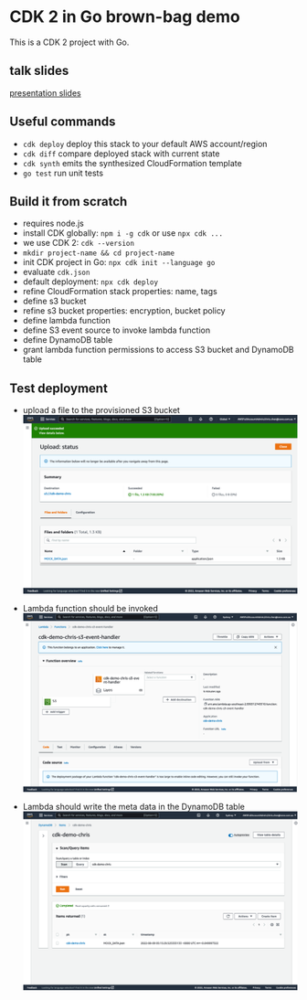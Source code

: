 # CDK 2 in Go brown-bag demo

This is a CDK 2 project with Go.



## talk slides
[presentation slides](./slides.pdf)


## Useful commands

 * `cdk deploy`      deploy this stack to your default AWS account/region
 * `cdk diff`        compare deployed stack with current state
 * `cdk synth`       emits the synthesized CloudFormation template
 * `go test`         run unit tests


## Build it from scratch

- requires node.js
- install CDK globally: `npm i -g cdk` or use `npx cdk ...`
- we use CDK 2: `cdk --version`
- `mkdir project-name && cd project-name`
- init CDK project in Go: `npx cdk init --language go`
- evaluate `cdk.json`
- default deployment: `npx cdk deploy`
- refine CloudFormation stack properties: name, tags
- define s3 bucket
- refine s3 bucket properties: encryption, bucket policy
- define lambda function
- define S3 event source to invoke lambda function
- define DynamoDB table
- grant lambda function permissions to access S3 bucket and DynamoDB table

## Test deployment
- upload a file to the provisioned S3 bucket
![upload a file to the provisioned S3 bucket](./screenshots/01-S3.png)

- Lambda function should be invoked
![Lambda function should be invoked](./screenshots//02-Lambda.png)

- Lambda should write the meta data in the DynamoDB table
![Lambda should write the meta data in the DynamoDB table](./screenshots//03-DynamoDB.png)